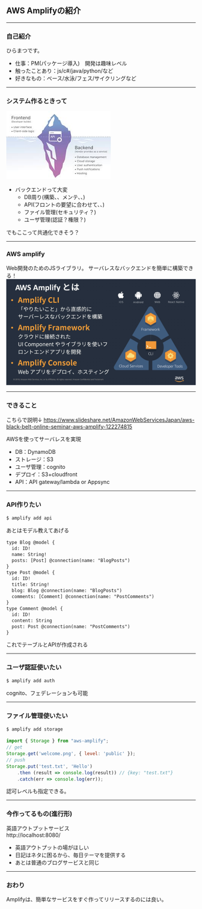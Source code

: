 ## AWS Amplifyの紹介

---
### 自己紹介
ひらまつです。  
- 仕事：PM(パッケージ導入)　開発は趣味レベル
- 触ったことあり：js/c#/java/python/など
- 好きなもの：ベース/水泳/フェス/サイクリングなど

---
### システム作るときって

![](./resource/002.jpeg)
- バックエンドって大変
  - DB周り(構築、、メンテ、、)
  - API(フロントの要望に合わせて、、)
  - ファイル管理(セキュリティ？)
  - ユーザ管理(認証？権限？)

でもここって共通化できそう？

---
### AWS amplify
Web開発のためのJSライブラリ。
サーバレスなバックエンドを簡単に構築できる！
![](./resource/003.jpg)


---

### できること
こちらで説明↓
https://www.slideshare.net/AmazonWebServicesJapan/aws-black-belt-online-seminar-aws-amplify-122274815  

AWSを使ってサーバレスを実現  
- DB：DynamoDB  
- ストレージ：S3  
- ユーザ管理：cognito  
- デプロイ：S3+cloudfront  
- API：API gateway/lambda or Appsync  

---

### API作りたい

```bash
$ amplify add api
```

あとはモデル教えてあげる  

```
type Blog @model {
  id: ID!
  name: String!
  posts: [Post] @connection(name: "BlogPosts")
}
type Post @model {
  id: ID!
  title: String!
  blog: Blog @connection(name: "BlogPosts")
  comments: [Comment] @connection(name: "PostComments")
}
type Comment @model {
  id: ID!
  content: String
  post: Post @connection(name: "PostComments")
}
```
これでテーブルとAPIが作成される  

---

### ユーザ認証使いたい

```bash
$ amplify add auth
```

cognito、フェデレーションも可能  

---

### ファイル管理使いたい

```bash
$ amplify add storage
```

```javascript
import { Storage } from "aws-amplify";
// get
Storage.get('welcome.png', { level: 'public' });
// push
Storage.put('test.txt', 'Hello')
    .then (result => console.log(result)) // {key: "test.txt"}
    .catch(err => console.log(err));
```

認可レベルも指定できる。

---

### 今作ってるもの(進行形)
英語アウトプットサービス  
http://localhost:8080/  

- 英語アウトプットの場がほしい
- 日記はネタに困るから、毎日テーマを提供する
- あとは普通のブログサービスと同じ

---

### おわり
Amplifyは、簡単なサービスをすぐ作ってリリースするのには良い。  
